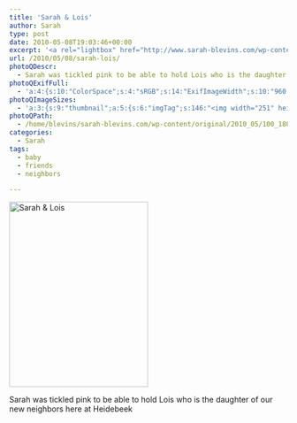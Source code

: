 ```yaml
---
title: 'Sarah & Lois'
author: Sarah
type: post
date: 2010-05-08T19:03:46+00:00
excerpt: '<a rel="lightbox" href="http://www.sarah-blevins.com/wp-content/main/2010_05/100_1805.jpg" title="Sarah & Lois"><img width="251" height="335" alt="Sarah & Lois" src="/images/original/2010_05/100_1805.jpg" class="photoQexcerpt photoQLinkImg" /></a>'
url: /2010/05/08/sarah-lois/
photoQDescr:
  - Sarah was tickled pink to be able to hold Lois who is the daughter of our new neighbors here at Heidebeek
photoQExifFull:
  - 'a:4:{s:10:"ColorSpace";s:4:"sRGB";s:14:"ExifImageWidth";s:10:"960 pixels";s:15:"ExifImageHeight";s:11:"1280 pixels";s:20:"FocalLength35mmEquiv";s:0:"";}'
photoQImageSizes:
  - 'a:3:{s:9:"thumbnail";a:5:{s:6:"imgTag";s:146:"<img width="251" height="335" alt="Sarah & Lois" src="/images/original/2010_05/100_1805.jpg" class="PhotoQImg" />";s:6:"imgUrl";s:70:"/images/original/2010_05/100_1805.jpg";s:7:"imgPath";s:73:"/home/blevins/sarah-blevins.com/wp-content/thumbnail/2010_05/100_1805.jpg";s:8:"imgWidth";s:3:"251";s:9:"imgHeight";s:3:"335";}s:4:"main";a:5:{s:6:"imgTag";s:141:"<img width="394" height="525" alt="Sarah & Lois" src="http://www.sarah-blevins.com/wp-content/main/2010_05/100_1805.jpg" class="PhotoQImg" />";s:6:"imgUrl";s:65:"http://www.sarah-blevins.com/wp-content/main/2010_05/100_1805.jpg";s:7:"imgPath";s:68:"/home/blevins/sarah-blevins.com/wp-content/main/2010_05/100_1805.jpg";s:8:"imgWidth";s:3:"394";s:9:"imgHeight";s:3:"525";}s:8:"original";a:5:{s:6:"imgTag";s:146:"<img width="960" height="1280" alt="Sarah & Lois" src="/images/original/2010_05/100_1805.jpg" class="PhotoQImg" />";s:6:"imgUrl";s:69:"/images/original/2010_05/100_1805.jpg";s:7:"imgPath";s:72:"/home/blevins/sarah-blevins.com/wp-content/original/2010_05/100_1805.jpg";s:8:"imgWidth";s:3:"960";s:9:"imgHeight";s:4:"1280";}}'
photoQPath:
  - /home/blevins/sarah-blevins.com/wp-content/original/2010_05/100_1805.jpg
categories:
  - Sarah
tags:
  - baby
  - friends
  - neighbors

---
```

<a rel="lightbox" href="/images/original/2010_05/100_1805.jpg" title="Sarah &#038; Lois"><img width="251" height="335" alt="Sarah &#038; Lois" src="/images/original/2010_05/100_1805.jpg" class="photoQcontent photoQLinkImg" /></a>

<div class="photoQDescr">
  Sarah was tickled pink to be able to hold Lois who is the daughter of our new neighbors here at Heidebeek
</div>
